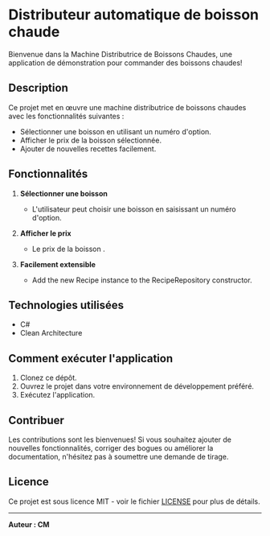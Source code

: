 # Distributeur automatique de boisson chaude

Bienvenue dans la Machine Distributrice de Boissons Chaudes, une application de démonstration pour commander des boissons chaudes!

## Description

Ce projet met en œuvre une machine distributrice de boissons chaudes avec les fonctionnalités suivantes :
- Sélectionner une boisson en utilisant un numéro d'option.
- Afficher le prix de la boisson sélectionnée.
- Ajouter de nouvelles recettes facilement.

## Fonctionnalités

1. **Sélectionner une boisson**
   - L'utilisateur peut choisir une boisson en saisissant un numéro d'option.

2. **Afficher le prix**
   - Le prix de la boisson .

3. **Facilement extensible**
   - Add the new Recipe instance to the RecipeRepository constructor.

## Technologies utilisées

- C#
- Clean Architecture

## Comment exécuter l'application

1. Clonez ce dépôt.
2. Ouvrez le projet dans votre environnement de développement préféré.
3. Exécutez l'application.

## Contribuer

Les contributions sont les bienvenues! Si vous souhaitez ajouter de nouvelles fonctionnalités, corriger des bogues ou améliorer la documentation, n'hésitez pas à soumettre une demande de tirage.

## Licence

Ce projet est sous licence MIT - voir le fichier [LICENSE](LICENSE) pour plus de détails.

---

**Auteur : CM**
